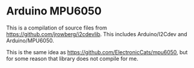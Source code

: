 # Arduino MPU6050

This is a compilation of source files from https://github.com/jrowberg/i2cdevlib. This includes Arduino/I2Cdev and Arduino/MPU6050.

This is the same idea as https://github.com/ElectronicCats/mpu6050, but for some reason that library does not compile for me.
